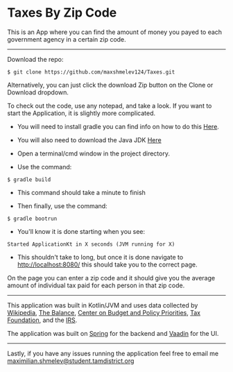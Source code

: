 # Taxes By Zip Code

This is an App where you can find the amount of money you payed to each government agency in a certain zip code.

---

Download the repo:
```
$ git clone https://github.com/maxshmelev124/Taxes.git
```
Alternatively, you can just click the download Zip button on the Clone or Download dropdown.

To check out the code, use any notepad, and take a look. If you want to start the Application, it is slightly 
more complicated.

+ You will need to install gradle you can find info on how to do this [Here](https://gradle.org/install/).

+ You will also need to download the Java JDK [Here](https://www.oracle.com/technetwork/java/javase/downloads/index.html)

+ Open a terminal/cmd window in the project directory.

+ Use the command:
```
$ gradle build
```
+ This command should take a minute to finish

+ Then finally, use the command:
```
$ gradle bootrun
```
+ You'll know it is done starting when you see:
```
Started ApplicationKt in X seconds (JVM running for X)
```
+ This shouldn't take to long, but once it is done navigate to [http://localhost:8080/](http://localhost:8080/) this should take you to the correct page. 

On the page you can enter a zip code and it should give you the average amount of individual tax paid for each person in that zip code.


---
This application was built in Kotlin/JVM and uses data collected by [Wikipedia](https://en.wikipedia.org/wiki/2018_United_States_federal_budget), [The Balance](https://www.thebalance.com/current-u-s-federal-government-tax-revenue-3305762), [Center on Budget and Policy Priorities](https://www.cbpp.org/research/federal-tax/policy-basics-where-do-federal-tax-revenues-come-from), [Tax Foundation](https://taxfoundation.org/summary-federal-income-tax-data-2017/), and the [IRS](irs.gov).

The application was built on [Spring](https://spring.io/) for the backend and [Vaadin](https://vaadin.com/) for the UI.

---

Lastly, if you have any issues running the application feel free to email me maximilian.shmelev@student.tamdistrict.org
